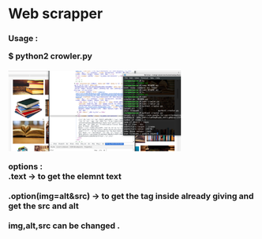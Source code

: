 <h1>Web scrapper </h1>

<h3>Usage  :<p> $ python2 crowler.py<br><br>
<img src="https://github.com/medamines1/python/blob/master/crawler/img0.jpg" width=350 />

options :<br>
     .text -> to get the elemnt text <br><br>
     .option(img=alt&src)  -> to get the tag inside already giving and get the src and alt
    <br><br> img,alt,src can be changed .

</p></h3>
